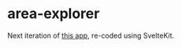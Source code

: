 # area-explorer
Next iteration of [this app](https://github.com/bothness/mini-profiles), re-coded using SvelteKit.
